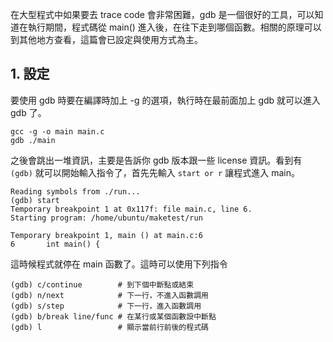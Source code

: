 在大型程式中如果要去 trace code 會非常困難，gdb 是一個很好的工具，可以知道在執行期間，程式碼從 main() 進入後，在往下走到哪個函數。相關的原理可以到其他地方查看，這篇會已設定與使用方式為主。

## 1. 設定
要使用 gdb 時要在編譯時加上 -g 的選項，執行時在最前面加上 gdb 就可以進入 gdb 了。
```
gcc -g -o main main.c 
gdb ./main
```
之後會跳出一堆資訊，主要是告訴你 gdb 版本跟一些 license 資訊。看到有 ```(gdb)``` 就可以開始輸入指令了，首先先輸入 ```start or r``` 讓程式進入 main。
```
Reading symbols from ./run...
(gdb) start
Temporary breakpoint 1 at 0x117f: file main.c, line 6.
Starting program: /home/ubuntu/maketest/run

Temporary breakpoint 1, main () at main.c:6
6       int main() {
```
這時候程式就停在 main 函數了。這時可以使用下列指令
```
(gdb) c/continue        # 到下個中斷點或結束
(gdb) n/next            # 下一行，不進入函數調用
(gdb) s/step            # 下一行，進入函數調用
(gdb) b/break line/func # 在某行或某個函數設中斷點
(gdb) l                 # 顯示當前行前後的程式碼
```
